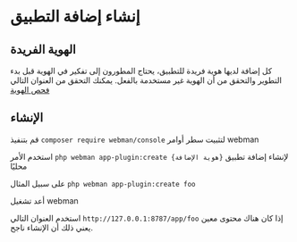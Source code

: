 # إنشاء إضافة التطبيق

## الهوية الفريدة

كل إضافة لديها هوية فريدة للتطبيق، يحتاج المطورون إلى تفكير في الهوية قبل بدء التطوير والتحقق من أن الهوية غير مستخدمة بالفعل.
يمكنك التحقق من العنوان التالي [فحص الهوية](https://www.workerman.net/app/check)

## الإنشاء

قم بتنفيذ `composer require webman/console` لتثبيت سطر أوامر webman

استخدم الأمر `php webman app-plugin:create {هوية الإضافة}` لإنشاء إضافة تطبيق محليًا

على سبيل المثال `php webman app-plugin:create foo`

أعد تشغيل webman

استخدم العنوان التالي `http://127.0.0.1:8787/app/foo` إذا كان هناك محتوى معين يعني ذلك أن الإنشاء ناجح.
